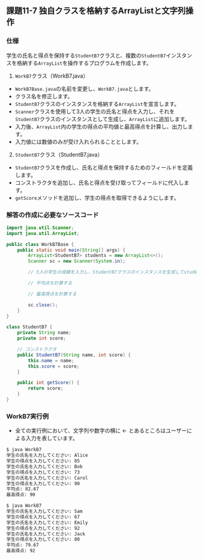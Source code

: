 ## 課題11-7 独自クラスを格納するArrayListと文字列操作

### 仕様

学生の氏名と得点を保持する`StudentB7`クラスと、複数の`StudentB7`インスタンスを格納する`ArrayList`を操作するプログラムを作成します。

1. `WorkB7`クラス（WorkB7.java）
 - `WorkB7Base.java`の名前を変更し、`WorkB7.java`とします。
 - クラス名を修正します。
 - `StudentB7`クラスのインスタンスを格納する`ArrayList`を宣言します。
 - `Scanner`クラスを使用して3人の学生の氏名と得点を入力し、それを`StudentB7`クラスのインスタンスとして生成し、`ArrayList`に追加します。
 - 入力後、`ArrayList`内の学生の得点の平均値と最高得点を計算し、出力します。
 - 入力値には数値のみが受け入れられることとします。

2. `StudentB7`クラス（StudentB7.java）
 - `StudentB7`クラスを作成し、氏名と得点を保持するためのフィールドを定義します。
 - コンストラクタを追加し、氏名と得点を受け取ってフィールドに代入します。
 - `getScore`メソッドを追加し、学生の得点を取得できるようにします。

### 解答の作成に必要なソースコード

```java
import java.util.Scanner;
import java.util.ArrayList;

public class WorkB7Base {
    public static void main(String[] args) {
        ArrayList<StudentB7> students = new ArrayList<>();
        Scanner sc = new Scanner(System.in);

        // 3人の学生の成績を入力し、StudentB7クラスのインスタンスを生成してstudentsに追加する

        // 平均点を計算する

        // 最高得点を計算する

        sc.close();
    }
}

class StudentB7 {
    private String name;
    private int score;

    // コンストラクタ
    public StudentB7(String name, int score) {
        this.name = name;
        this.score = score;
    }

    public int getScore() {
        return score;
    }
}
```

### WorkB7実行例

- 全ての実行例において、文字列や数字の横に <- とあるところはユーザーによる入力を表しています。

```sh
$ java WorkB7
学生の氏名を入力してください: Alice
学生の得点を入力してください: 85
学生の氏名を入力してください: Bob
学生の得点を入力してください: 73
学生の氏名を入力してください: Carol
学生の得点を入力してください: 90
平均点: 82.67
最高得点: 90
```

```sh
$ java WorkB7
学生の氏名を入力してください: Sam
学生の得点を入力してください: 67
学生の氏名を入力してください: Emily
学生の得点を入力してください: 92
学生の氏名を入力してください: Jack
学生の得点を入力してください: 80
平均点: 79.67
最高得点: 92
```